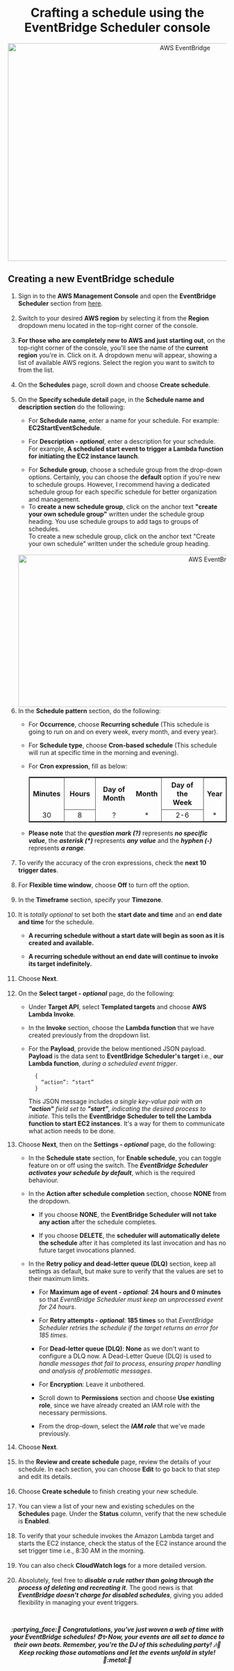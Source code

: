 <h1 align= "center">Crafting a schedule using the EventBridge Scheduler console</h1>
<div align="center">
  <img src="https://myprojectrelatedimages.s3.ap-south-1.amazonaws.com/EC2StartandStop/EventBridge+Schedules/AWS+EventBridge+Title.png" alt="AWS EventBridge" width="800" height="500">
</div>

<h2 align= "left">Creating a new EventBridge schedule</h2>
<ol>
<li>Sign in to the <strong>AWS Management Console</strong> and open the <strong>EventBridge Scheduler</strong> section from <a href= "https://ap-south-1.console.aws.amazon.com/scheduler/home?region=ap-south-1#schedules">here</a>.</li><br>
  
<li>Switch to your desired <strong>AWS region</strong> by selecting it from the <strong>Region</strong> dropdown menu located in the top-right corner of the console.</li><br>
  
<li><strong>For those who are completely new to AWS and just starting out</strong>, on the top-right corner of the console, you'll see the name of the <strong>current region</strong> you're in. Click on it. A dropdown menu will appear, showing a list of available AWS regions. Select the region you want to switch to from the list.</li><br>

<li>On the <strong>Schedules</strong> page, scroll down and choose <strong>Create schedule</strong>.</li><br>

<li>On the <strong>Specify schedule detail</strong> page, in the <strong>Schedule name and description section</strong> do the following:
      <ul>
        <p><li>For <strong>Schedule name</strong>, enter a name for your schedule. For example: <strong>EC2StartEventSchedule</strong>.</li></p>
        <p><li>For <strong>Description - <em>optional</em></strong>, enter a description for your schedule.<br>For example, <strong>A scheduled start event to trigger a Lambda function for initiating the EC2 instance launch</strong>.</li></p>
        <li>For <strong>Schedule group</strong>, choose a schedule group from the drop-down options. Certainly, you can choose the <strong>default</strong> option if you're new to schedule groups. However, I recommend having a dedicated schedule group for each specific schedule for better organization and management.</li>
        <li>To <strong>create a new schedule group</strong>, click on the anchor text <strong>"create your own schedule group"</strong> written under the schedule group heading. You use schedule groups to add tags to groups of schedules.</li>
        To create a new schedule group, click on the anchor text "Create your own schedule" written under the schedule group heading.
      </ul>
    </li><br>
    
<div align="center">
  <img src="https://myprojectrelatedimages.s3.ap-south-1.amazonaws.com/EC2StartandStop/EventBridge+Schedules/EventBridge+Schedule.png" alt="AWS EventBridge Schedule" width="950" height="350">
</div>

<li>In the <strong>Schedule pattern</strong> section, do the following:
      <ul>
        <p><li>For <strong>Occurrence</strong>, choose <strong>Recurring schedule</strong> (This schedule is going to run on and on every week, every month, and every year).</li></p>
        <p><li>For <strong>Schedule type</strong>, choose <strong>Cron-based schedule</strong> (This schedule will run at specific time in the morning and evening).</li></p>
        <p><li>For <strong>Cron expression</strong>, fill as below:</li></p>
              <div align="left">
              <table style="border-collapse: collapse; border: 2px solid #444;">
                <tr>
                  <th>Minutes</th>
                  <th style="border: 1px solid #444; padding: 6px 12px;">Hours</th>
                  <th>Day of Month</th>
                  <th>Month</th>
                  <th style="border: 1px solid #444; padding: 6px 12px;">Day of the Week</th>
                  <th>Year</th>
                </tr>
                <tr align="center">
                  <td>30</td>
                  <td style="border: 1px solid #444;">8</td>
                  <td>?</td>
                  <td>*</td>
                  <td style="border: 1px solid #444;">2-6</td>
                  <td>*</td>
                </tr>
               </table>
              </div>
          </li>
        <li><strong>Please note</strong> that the <strong><em>question mark (?)</em></strong> represents <strong><em>no specific value</em></strong>, the <strong><em>asterisk (*)</em></strong> represents <strong><em>any value</em></strong> and the <strong><em>hyphen (-)</em></strong> represents <strong><em>a range</em></strong>.</li>
      </ul>
</li><br>  

<li>To verify the accuracy of the cron expressions, check the <strong>next 10 trigger dates</strong>.</li><br>
<li>For <strong>Flexible time window</strong>, choose <strong>Off</strong> to turn off the option.</li><br>
<li>In the <strong>Timeframe</strong> section, specify your <strong>Timezone</strong>.</li><br>
<li> It is <em>totally optional</em> to set both the <strong>start date and time</strong> and an <strong>end date and time</strong> for the schedule.
  <ul>
    <p><li><strong>A recurring schedule without a start date will begin as soon as it is created and available.</strong></li></p>
    <li><strong>A recurring schedule without an end date will continue to invoke its target indefinitely.</strong></li>
  </ul>
</li><br>
<li>Choose <strong>Next</strong>.</li><br>
<li>On the <strong>Select target - <em>optional</em></strong> page, do the following:
  <ul>
      <p><li>Under <strong>Target API</strong>, select <strong>Templated targets</strong> and choose <strong>AWS Lambda Invoke</strong>.</li></p>
      <p><li>In the <strong>Invoke</strong> section, choose the <strong>Lambda function</strong> that we have created previously from the dropdown list.</li></p>
      <p><li>For the <strong>Payload</strong>, provide the below mentioned JSON payload. <strong>Payload</strong> is the data sent to <strong>EventBridge Scheduler's target</strong> i.e., <strong>our Lambda function</strong>, <em>during a scheduled event trigger</em>.</li></p>
    
      {
        “action”: “start”
      }    

This JSON message includes <em>a single key-value pair with an <strong>"action"</strong> field set to <strong>"start"</strong>, indicating the desired process to initiate</em>. This tells the <strong>EventBridge Scheduler to tell the Lambda function to start EC2 instances</strong>. It's a way for them to communicate what action needs to be done.
  </ul>
</li>

<li>Choose <strong>Next</strong>, then on the <strong>Settings - <em>optional</em></strong> page, do the following:
  <ul>
    <p><li>In the <strong>Schedule state</strong> section, for <strong>Enable schedule</strong>, you can toggle feature on or off using the switch. The <strong><em>EventBridge Scheduler activates your schedule by default</em></strong>, which is the required behaviour.</li></p>
    <p><li>In the <strong>Action after schedule completion</strong> section, choose <strong>NONE</strong> from the dropdown.</p>
          <ul>
           <p><li>If you choose <strong>NONE</strong>, the <strong>EventBridge Scheduler will not take any action</strong> after the schedule completes.</li></p>
           <p><li>If you choose <strong>DELETE</strong>, the <strong>scheduler will automatically delete the schedule</strong> after it has completed its last invocation and has no future target invocations planned.</li></p>
          </ul>
    </li>
    <li>In the <strong>Retry policy and dead-letter queue (DLQ)</strong> section, keep all settings as default, but make sure to verify that the values are set to their maximum limits. 
      <ul>
        <p><li>For <strong>Maximum age of event - <em>optional</em></strong>: <strong>24 hours and 0 minutes</strong> so that <em>EventBridge Scheduler must keep an unprocessed event for 24 hours</em>.</li></p>
        <p><li>For <strong>Retry attempts - <em>optional</em></strong>: <strong>185 times</strong> so that <em>EventBridge Scheduler retries the schedule if the target returns an error for 185 times</em>.</li></p>
        <p><li>For <strong>Dead-letter queue (DLQ)</strong>: <strong>None</strong> as we don't want to configure a DLQ now. A Dead-Letter Queue (DLQ) is used to <em>handle messages that fail to process, ensuring proper handling and analysis of problematic messages</em>.</li></p>
        <p><li>For <strong>Encryption</strong>: Leave it unbothered.</li></p>
        <p><li>Scroll down to <strong>Permissions</strong> section and choose <strong>Use existing role</strong>, since we have already created an IAM role with the necessary permissions.</li></p>
        <p><li>From the drop-down, select the <em><strong>IAM role</strong></em> that we've made previously.</li></p>
      </ul>
    </li>
  </ul>
</li>
<li>Choose <strong>Next</strong>.</li><br>
<li>In the <strong>Review and create schedule</strong> page, review the details of your schedule. In each section, you can choose <strong>Edit</strong> to go back to that step and edit its details.</li><br>
<li>Choose <strong>Create schedule</strong> to finish creating your new schedule.</li><br>
<li>You can view a list of your new and existing schedules on the <strong>Schedules</strong> page. Under the <strong>Status</strong> column, verify that the new schedule is <strong>Enabled</strong>.</li><br>
<li>To verify that your schedule invokes the Amazon Lambda target and starts the EC2 instance, check the status of the EC2 instance around the set trigger time i.e., 8:30 AM in the morning.</li><br> 
<li>You can also check <strong>CloudWatch logs</strong> for a more detailed version.</li><br>
<li>Absolutely, feel free to <strong><em>disable a rule rather than going through the process of deleting and recreating it</em></strong>. The good news is that <strong><em>EventBridge doesn't charge for disabled schedules</em></strong>, giving you added flexibility in managing your event triggers.</li>
</ol>
<br />

<p align= "center"><strong><em>:partying_face:🎉 Congratulations, you've just woven a web of time with your EventBridge schedules! ⏰✨ Now, your events are all set to dance to their own beats. Remember, you're the DJ of this scheduling party! 🎶💃 Keep rocking those automations and let the events unfold in style! 🌟:metal:🌟 </em></strong></p>


